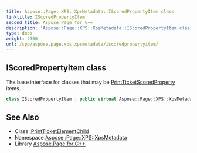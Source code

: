 ```yaml
---
title: Aspose::Page::XPS::XpsMetadata::IScoredPropertyItem class
linktitle: IScoredPropertyItem
second_title: Aspose.Page for C++
description: 'Aspose::Page::XPS::XpsMetadata::IScoredPropertyItem class. The base interface for classes that may be PrintTicketScoredProperty items in C++.'
type: docs
weight: 4300
url: /cpp/aspose.page.xps.xpsmetadata/iscoredpropertyitem/
---
```

## IScoredPropertyItem class


The base interface for classes that may be [PrintTicket](../printticket/)[ScoredProperty](../scoredproperty/) items.

```cpp
class IScoredPropertyItem : public virtual Aspose::Page::XPS::XpsMetadata::IPrintTicketElementChild
```

## See Also

* Class [IPrintTicketElementChild](../iprintticketelementchild/)
* Namespace [Aspose::Page::XPS::XpsMetadata](../)
* Library [Aspose.Page for C++](../../)
